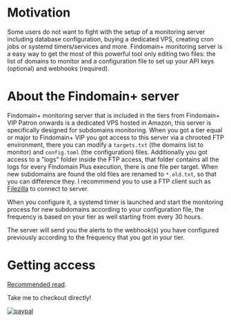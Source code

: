 # Motivation

Some users do not want to fight with the setup of a monitoring server including database configuration, buying a dedicated VPS, creating cron jobs or systemd timers/services and more. Findomain+ monitoring server is a easy way to get the most of this powerful tool only editing two files: the list of domains to monitor and a configuration file to set up your API keys (optional) and webhooks (required).

# About the Findomain+ server

Findomain+ monitoring server that is included in the tiers from Findomain+ VIP Patron onwards is a dedicated VPS hosted in Amazon, this server is specifically designed for subdomains monitoring. When you got a tier equal or major to Findomain+ VIP you got access to this server via a chrooted FTP environment, there you can modify a `targets.txt` (the domains list to monitor) and `config.toml` (the configuration) files. Additionally you got access to a "logs" folder inside the FTP access, that folder contains all the logs for every Findomain Plus execution, there is one file per target. When new subdomains are found the old files are renamed to `*.old.txt`, so that you can difference they. I recommmend you to use a FTP client such as [Filezilla](https://filezilla-project.org/) to connect to server.

When you configure it, a systemd timer is launched and start the monitoring process for new subdomains according to your configuration file, the frequency is based on your tier as well starting from every 30 hours.

The server will send you the alerts to the webhook(s) you have configured previously according to the frequency that you got in your tier.

# Getting access

[Recommended read](https://github.com/Edu4rdSHL/findomain#findomain-plus-version).

Take me to checkout directly!

[![paypal](https://www.paypalobjects.com/en_US/i/btn/btn_subscribeCC_LG.gif)](https://securityhacklabs.net/findomain.html)


